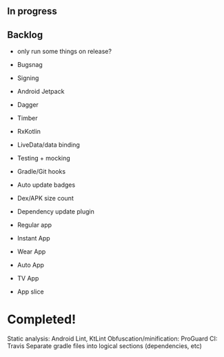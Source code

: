 ## In progress



## Backlog

- only run some things on release?

- Bugsnag
- Signing
- Android Jetpack
- Dagger
- Timber
- RxKotlin
- LiveData/data binding
- Testing + mocking
- Gradle/Git hooks
- Auto update badges
- Dex/APK size count
- Dependency update plugin

- Regular app
- Instant App
- Wear App
- Auto App
- TV App
- App slice


# Completed!

Static analysis: Android Lint, KtLint
Obfuscation/minification: ProGuard
CI: Travis
Separate gradle files into logical sections (dependencies, etc)


